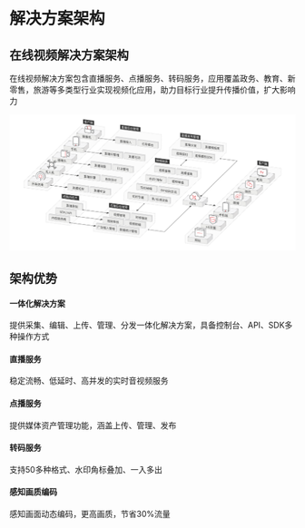 解决方案架构
===========
## 在线视频解决方案架构
在线视频解决方案包含直播服务、点播服务、转码服务，应用覆盖政务、教育、新零售，旅游等多类型行业实现视频化应用，助力目标行业提升传播价值，扩大影响力

![Markdown](/docs/images/frame-image.svg)

## 架构优势

#### 一体化解决方案

提供采集、编辑、上传、管理、分发一体化解决方案，具备控制台、API、SDK多种操作方式

#### 直播服务

稳定流畅、低延时、高并发的实时音视频服务

#### 点播服务

提供媒体资产管理功能，涵盖上传、管理、发布

#### 转码服务

支持50多种格式、水印角标叠加、一入多出

#### 感知画质编码

感知画面动态编码，更高画质，节省30%流量